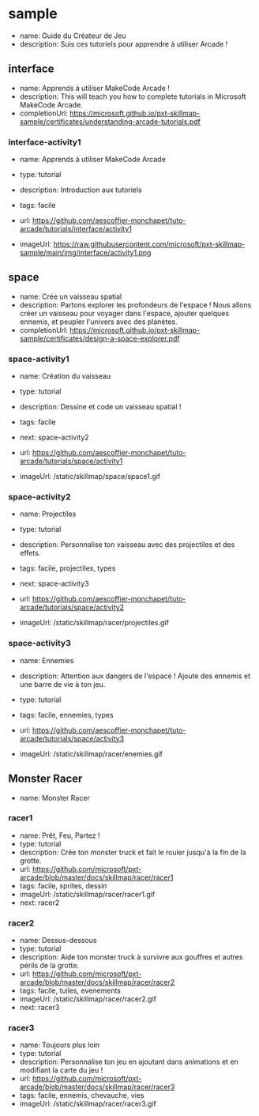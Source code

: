 # sample
* name: Guide du Créateur de Jeu
* description: Suis ces tutoriels pour apprendre à utiliser Arcade !

## interface
* name: Apprends à utiliser MakeCode Arcade !
* description: This will teach you how to complete tutorials in Microsoft MakeCode Arcade.
* completionUrl: https://microsoft.github.io/pxt-skillmap-sample/certificates/understanding-arcade-tutorials.pdf

### interface-activity1

* name: Apprends à utiliser MakeCode Arcade
* type: tutorial
* description: Introduction aux tutoriels
* tags: facile

* url: https://github.com/aescoffier-monchapet/tuto-arcade/tutorials/interface/activity1 
* imageUrl: https://raw.githubusercontent.com/microsoft/pxt-skillmap-sample/main/img/interface/activity1.png
  

## space
* name: Crée un vaisseau spatial
* description: Partons explorer les profondeurs de l'espace ! Nous allons créer un vaisseau pour voyager dans l'espace, ajouter quelques ennemis, et peupler l'univers avec des planètes.
* completionUrl: https://microsoft.github.io/pxt-skillmap-sample/certificates/design-a-space-explorer.pdf

### space-activity1

* name: Création du vaisseau
* type: tutorial
* description: Dessine et code un vaisseau spatial !
* tags: facile
* next: space-activity2

* url: https://github.com/aescoffier-monchapet/tuto-arcade/tutorials/space/activity1
* imageUrl: /static/skillmap/space/space1.gif

### space-activity2

* name: Projectiles
* type: tutorial
* description: Personnalise ton vaisseau avec des projectiles et des effets.
* tags: facile, projectiles, types
* next: space-activity3

* url: https://github.com/aescoffier-monchapet/tuto-arcade/tutorials/space/activity2
* imageUrl: /static/skillmap/racer/projectiles.gif

### space-activity3

* name: Ennemies
* description: Attention aux dangers de l'espace ! Ajoute des ennemis et une barre de vie à ton jeu.
* type: tutorial
* tags: facile, ennemies, types

* url: https://github.com/aescoffier-monchapet/tuto-arcade/tutorials/space/activity3
* imageUrl: /static/skillmap/racer/enemies.gif


## Monster Racer
* name: Monster Racer

### racer1
* name: Prêt, Feu, Partez !
* type: tutorial
* description: Crée ton monster truck et fait le rouler jusqu'à la fin de la grotte.
* url: https://github.com/microsoft/pxt-arcade/blob/master/docs/skillmap/racer/racer1
* tags: facile, sprites, dessin
* imageUrl: /static/skillmap/racer/racer1.gif
* next: racer2

### racer2
* name: Dessus-dessous
* type: tutorial
* description: Aide ton monster truck à survivre aux gouffres et autres périls de la grotte.
* url: https://github.com/microsoft/pxt-arcade/blob/master/docs/skillmap/racer/racer2
* tags: facile, tuiles, evenements
* imageUrl: /static/skillmap/racer/racer2.gif
* next: racer3

### racer3
* name: Toujours plus loin
* type: tutorial
* description: Personnalise ton jeu en ajoutant dans animations et en modifiant la carte du jeu !
* url: https://github.com/microsoft/pxt-arcade/blob/master/docs/skillmap/racer/racer3
* tags: facile, ennemis, chevauche, vies
* imageUrl: /static/skillmap/racer/racer3.gif